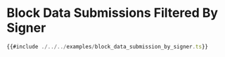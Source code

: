 # Block Data Submissions Filtered By Signer

```ts
{{#include ./../../examples/block_data_submission_by_signer.ts}}
```
